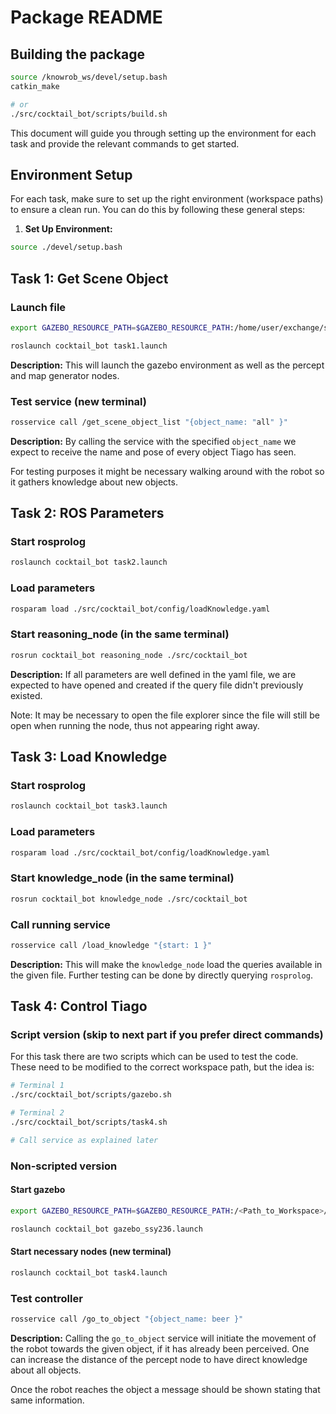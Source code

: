 # Package README

## Building the package

```bash
source /knowrob_ws/devel/setup.bash
catkin_make

# or
./src/cocktail_bot/scripts/build.sh
```

This document will guide you through setting up the environment for each task and provide the relevant commands to get started.

## Environment Setup

For each task, make sure to set up the right environment (workspace paths) to ensure a clean run. You can do this by following these general steps:

1. **Set Up Environment:**
```bash
source ./devel/setup.bash
```

## Task 1: Get Scene Object

### Launch file

```bash
export GAZEBO_RESOURCE_PATH=$GAZEBO_RESOURCE_PATH:/home/user/exchange/src/cocktail_bot

roslaunch cocktail_bot task1.launch
```

**Description:**
This will launch the gazebo environment as well as the percept and map generator nodes.

### Test service (new terminal)

```bash
rosservice call /get_scene_object_list "{object_name: "all" }"
```

**Description:**
By calling the service with the specified `object_name` we expect to receive the name and pose of every object Tiago has seen.

For testing purposes it might be necessary walking around with the robot so it gathers knowledge about new objects.

## Task 2: ROS Parameters

### Start rosprolog

```bash
roslaunch cocktail_bot task2.launch
```

### Load parameters

```bash
rosparam load ./src/cocktail_bot/config/loadKnowledge.yaml
```

### Start reasoning_node (in the same terminal)

```bash
rosrun cocktail_bot reasoning_node ./src/cocktail_bot
```

**Description:**
If all parameters are well defined in the yaml file, we are expected to have opened and created if the query file didn't previously existed.

Note: It may be necessary to open the file explorer since the file will still be open when running the node, thus not appearing right away.

## Task 3: Load Knowledge

### Start rosprolog

```bash
roslaunch cocktail_bot task3.launch
```

### Load parameters

```bash
rosparam load ./src/cocktail_bot/config/loadKnowledge.yaml
```

### Start knowledge_node (in the same terminal)

```bash
rosrun cocktail_bot knowledge_node ./src/cocktail_bot
```

### Call running service

```bash
rosservice call /load_knowledge "{start: 1 }"
```

**Description:**
This will make the `knowledge_node` load the queries available in the given file. Further testing can be done by directly querying `rosprolog`.

## Task 4: Control Tiago

### Script version (skip to next part if you prefer direct commands)

For this task there are two scripts which can be used to test the code. These need to be modified to the correct workspace path, but the idea is:


```bash
# Terminal 1
./src/cocktail_bot/scripts/gazebo.sh

# Terminal 2
./src/cocktail_bot/scripts/task4.sh

# Call service as explained later
```

### Non-scripted version

#### Start gazebo

```bash
export GAZEBO_RESOURCE_PATH=$GAZEBO_RESOURCE_PATH:/<Path_to_Workspace>/src/cocktail_bot

roslaunch cocktail_bot gazebo_ssy236.launch
```

#### Start necessary nodes (new terminal)

```bash
roslaunch cocktail_bot task4.launch
```

### Test controller

```bash
rosservice call /go_to_object "{object_name: beer }"
```

**Description:**
Calling the `go_to_object` service will initiate the movement of the robot towards the given object, if it has already been perceived. One can increase the distance of the percept node to have direct knowledge about all objects.

Once the robot reaches the object a message should be shown stating that same information.